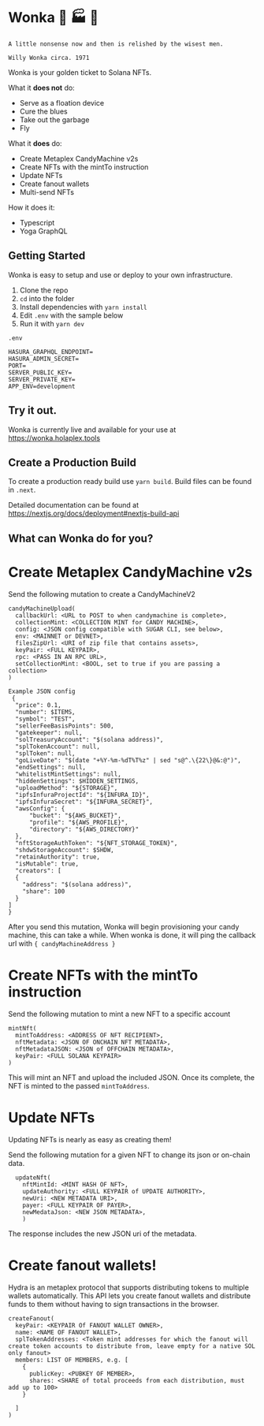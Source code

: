 # Wonka 🍬 🏭 🥇
```
A little nonsense now and then is relished by the wisest men. 

Willy Wonka circa. 1971
```

Wonka is your golden ticket to Solana NFTs.

What it **does not** do:

- Serve as a floation device
- Cure the blues
- Take out the garbage
- Fly

What it __does__ do:
- Create Metaplex CandyMachine v2s
- Create NFTs with the mintTo instruction
- Update NFTs
- Create fanout wallets
- Multi-send NFTs


How it does it:

- Typescript
- Yoga GraphQL

## Getting Started

Wonka is easy to setup and use or deploy to your own infrastructure.

1. Clone the repo
2. `cd` into the folder
3. Install dependencies with `yarn install`
4. Edit `.env` with the sample below
5. Run it with `yarn dev`


`.env`
```
HASURA_GRAPHQL_ENDPOINT=
HASURA_ADMIN_SECRET=
PORT=
SERVER_PUBLIC_KEY=
SERVER_PRIVATE_KEY=
APP_ENV=development
```


## Try it out.
Wonka is currently live and available for your use at https://wonka.holaplex.tools

## Create a Production Build 

To create a production ready build use `yarn build`. Build files can be found in `.next`.

Detailed documentation can be found at https://nextjs.org/docs/deployment#nextjs-build-api

## What can Wonka do for you?


# Create Metaplex CandyMachine v2s
  Send the following mutation to create a CandyMachineV2

  ```
  candyMachineUpload(
    callbackUrl: <URL to POST to when candymachine is complete>,
    collectionMint: <COLLECTION MINT for CANDY MACHINE>,
    config: <JSON config compatible with SUGAR CLI, see below>,
    env: <MAINNET or DEVNET>,
    filesZipUrl: <URI of zip file that contains assets>,
    keyPair: <FULL KEYPAIR>,
    rpc: <PASS IN AN RPC URL>,
    setCollectionMint: <BOOL, set to true if you are passing a collection>
  )

  Example JSON config
   {
    "price": 0.1,
    "number": $ITEMS,
    "symbol": "TEST",
    "sellerFeeBasisPoints": 500,
    "gatekeeper": null,
    "solTreasuryAccount": "$(solana address)",
    "splTokenAccount": null,
    "splToken": null,
    "goLiveDate": "$(date "+%Y-%m-%dT%T%z" | sed "s@^.\{22\}@&:@")",
    "endSettings": null,
    "whitelistMintSettings": null,
    "hiddenSettings": $HIDDEN_SETTINGS,
    "uploadMethod": "${STORAGE}",
    "ipfsInfuraProjectId": "${INFURA_ID}",
    "ipfsInfuraSecret": "${INFURA_SECRET}",
    "awsConfig": {
        "bucket": "${AWS_BUCKET}",
        "profile": "${AWS_PROFILE}",
        "directory": "${AWS_DIRECTORY}"
    },
    "nftStorageAuthToken": "${NFT_STORAGE_TOKEN}",
    "shdwStorageAccount": $SHDW,
    "retainAuthority": true,
    "isMutable": true,
    "creators": [
    {
      "address": "$(solana address)",
      "share": 100
    }
  ]
}
  ```

After you send this mutation, Wonka will begin provisioning your candy machine, this can take a while. When wonka is done, it will ping the callback url with 
```{ candyMachineAddress }```

# Create NFTs with the mintTo instruction

  Send the following mutation to mint a new NFT to a specific account
  ```  
  mintNft(
    mintToAddress: <ADDRESS OF NFT RECIPIENT>,
    nftMetadata: <JSON OF ONCHAIN NFT METADATA>,
    nftMetadataJSON: <JSON of OFFCHAIN METADATA>,
    keyPair: <FULL SOLANA KEYPAIR>
  )
  ```
  This will mint an NFT and upload the included JSON. Once its complete, the NFT is minted to the passed `mintToAddress`.


# Update NFTs
  Updating NFTs is nearly as easy as creating them! 

  Send the following mutation for a given NFT to change its json or on-chain data.

  ```
    updateNft(
      nftMintId: <MINT HASH OF NFT>, 
      updateAuthority: <FULL KEYPAIR of UPDATE AUTHORITY>,
      newUri: <NEW METADATA URI>, 
      payer: <FULL KEYPAIR OF PAYER>,
      newMedataJson: <NEW JSON METADATA>,
      )
  ```
  The response includes the new JSON uri of the metadata.
# Create fanout wallets!
  Hydra is an metaplex protocol that supports distributing tokens to multiple wallets automatically. 
  This API lets you create fanout wallets and distribute funds to them without having to sign transactions in the browser.

  ```
  createFanout(
    keyPair: <KEYPAIR Of FANOUT WALLET OWNER>,
    name: <NAME OF FANOUT WALLET>,
    splTokenAddresses: <Token mint addresses for which the fanout will create token accounts to distribute from, leave empty for a native SOL only fanout>
    members: LIST OF MEMBERS, e.g. [
      {
        publicKey: <PUBKEY OF MEMBER>,
        shares: <SHARE of total proceeds from each distribution, must add up to 100>
      }

    ]
  )
  ```
